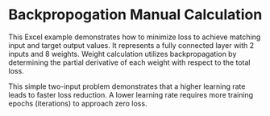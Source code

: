 # Backpropogation Manual Calculation

This Excel example demonstrates how to minimize loss to achieve matching input and target output values. It represents a fully connected layer with 2 inputs and 8 weights. Weight calculation utilizes backpropagation by determining the partial derivative of each weight with respect to the total loss.


This simple two-input problem demonstrates that a higher learning rate leads to faster loss reduction. A lower learning rate requires more training epochs (iterations) to approach zero loss.
